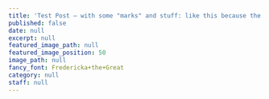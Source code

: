 ```yaml
---
title: 'Test Post — with some "marks" and stuff: like this because the clients will.'
published: false
date: null
excerpt: null
featured_image_path: null
featured_image_position: 50
image_path: null
fancy_font: Fredericka+the+Great
category: null
staff: null
---
```

